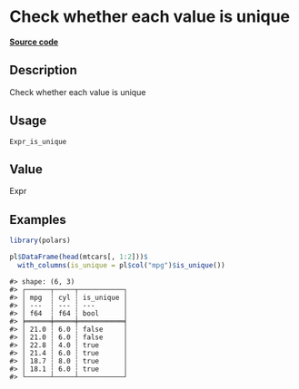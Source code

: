 
# Check whether each value is unique

[**Source code**](https://github.com/pola-rs/r-polars/tree/3908b5beab9ec917b825bad8f9a820caad37cb4a/R/#L)

## Description

Check whether each value is unique

## Usage

<pre><code class='language-R'>Expr_is_unique
</code></pre>

## Value

Expr

## Examples

``` r
library(polars)

pl$DataFrame(head(mtcars[, 1:2]))$
  with_columns(is_unique = pl$col("mpg")$is_unique())
```

    #> shape: (6, 3)
    #> ┌──────┬─────┬───────────┐
    #> │ mpg  ┆ cyl ┆ is_unique │
    #> │ ---  ┆ --- ┆ ---       │
    #> │ f64  ┆ f64 ┆ bool      │
    #> ╞══════╪═════╪═══════════╡
    #> │ 21.0 ┆ 6.0 ┆ false     │
    #> │ 21.0 ┆ 6.0 ┆ false     │
    #> │ 22.8 ┆ 4.0 ┆ true      │
    #> │ 21.4 ┆ 6.0 ┆ true      │
    #> │ 18.7 ┆ 8.0 ┆ true      │
    #> │ 18.1 ┆ 6.0 ┆ true      │
    #> └──────┴─────┴───────────┘
